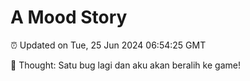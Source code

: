 # A Mood Story

⏰ Updated on Tue, 25 Jun 2024 06:54:25 GMT

💭 Thought: Satu bug lagi dan aku akan beralih ke game!

